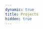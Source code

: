 ```yaml
---
dynamic: true
title: Projects
hidden: true
---
```


<script setup>
import { useData } from 'vitepress'
const { params } = useData()
  
import ProjectPage from '../ProjectPage.vue'

import { defineClientComponent } from 'vitepress'
const ProjectEvents = defineClientComponent(() => import('../ProjectEvents.vue'))
</script>

<!-- @content -->

<ProjectEvents :id="$params?.id" ></ProjectEvents>
